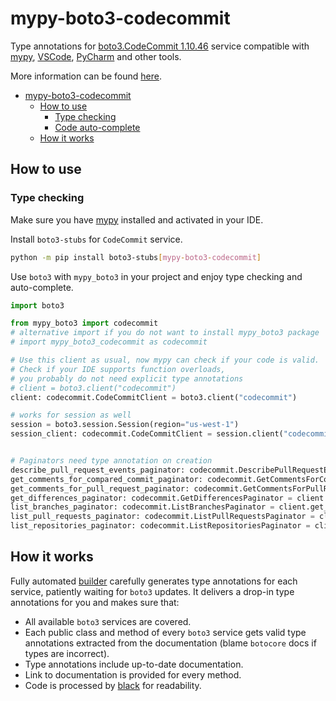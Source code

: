 # mypy-boto3-codecommit

Type annotations for
[boto3.CodeCommit 1.10.46](https://boto3.amazonaws.com/v1/documentation/api/1.10.46/reference/services/codecommit.html#CodeCommit) service
compatible with [mypy](https://github.com/python/mypy), [VSCode](https://code.visualstudio.com/),
[PyCharm](https://www.jetbrains.com/pycharm/) and other tools.

More information can be found [here](https://vemel.github.io/mypy_boto3/).

- [mypy-boto3-codecommit](#mypy-boto3-codecommit)
  - [How to use](#how-to-use)
    - [Type checking](#type-checking)
    - [Code auto-complete](#code-auto-complete)
  - [How it works](#how-it-works)

## How to use

### Type checking

Make sure you have [mypy](https://github.com/python/mypy) installed and activated in your IDE.

Install `boto3-stubs` for `CodeCommit` service.

```bash
python -m pip install boto3-stubs[mypy-boto3-codecommit]
```

Use `boto3` with `mypy_boto3` in your project and enjoy type checking and auto-complete.

```python
import boto3

from mypy_boto3 import codecommit
# alternative import if you do not want to install mypy_boto3 package
# import mypy_boto3_codecommit as codecommit

# Use this client as usual, now mypy can check if your code is valid.
# Check if your IDE supports function overloads,
# you probably do not need explicit type annotations
# client = boto3.client("codecommit")
client: codecommit.CodeCommitClient = boto3.client("codecommit")

# works for session as well
session = boto3.session.Session(region="us-west-1")
session_client: codecommit.CodeCommitClient = session.client("codecommit")


# Paginators need type annotation on creation
describe_pull_request_events_paginator: codecommit.DescribePullRequestEventsPaginator = client.get_paginator("describe_pull_request_events")
get_comments_for_compared_commit_paginator: codecommit.GetCommentsForComparedCommitPaginator = client.get_paginator("get_comments_for_compared_commit")
get_comments_for_pull_request_paginator: codecommit.GetCommentsForPullRequestPaginator = client.get_paginator("get_comments_for_pull_request")
get_differences_paginator: codecommit.GetDifferencesPaginator = client.get_paginator("get_differences")
list_branches_paginator: codecommit.ListBranchesPaginator = client.get_paginator("list_branches")
list_pull_requests_paginator: codecommit.ListPullRequestsPaginator = client.get_paginator("list_pull_requests")
list_repositories_paginator: codecommit.ListRepositoriesPaginator = client.get_paginator("list_repositories")
```

## How it works

Fully automated [builder](https://github.com/vemel/mypy_boto3) carefully generates
type annotations for each service, patiently waiting for `boto3` updates. It delivers
a drop-in type annotations for you and makes sure that:

- All available `boto3` services are covered.
- Each public class and method of every `boto3` service gets valid type annotations
  extracted from the documentation (blame `botocore` docs if types are incorrect).
- Type annotations include up-to-date documentation.
- Link to documentation is provided for every method.
- Code is processed by [black](https://github.com/psf/black) for readability.